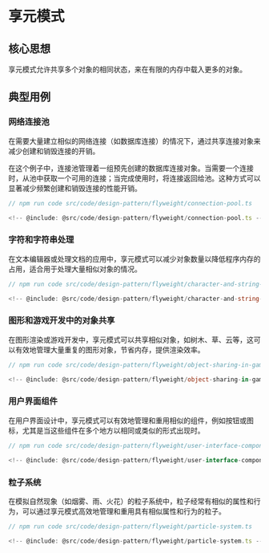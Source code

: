 # 享元模式

## 核心思想

享元模式允许共享多个对象的相同状态，来在有限的内存中载入更多的对象。

## 典型用例

### 网络连接池

在需要大量建立相似的网络连接（如数据库连接）的情况下，通过共享连接对象来减少创建和销毁连接的开销。

在这个例子中，连接池管理着一组预先创建的数据库连接对象。当需要一个连接时，从池中获取一个可用的连接；当完成使用时，将连接返回给池。这种方式可以显著减少频繁创建和销毁连接的性能开销。

```ts
// npm run code src/code/design-pattern/flyweight/connection-pool.ts

<!-- @include: @src/code/design-pattern/flyweight/connection-pool.ts -->
```

### 字符和字符串处理

在文本编辑器或处理文档的应用中，享元模式可以减少对象数量以降低程序内存的占用，适合用于处理大量相似对象的情况。

```ts
// npm run code src/code/design-pattern/flyweight/character-and-string-processing.ts

<!-- @include: @src/code/design-pattern/flyweight/character-and-string-processing.ts -->
```

### 图形和游戏开发中的对象共享

在图形渲染或游戏开发中，享元模式可以共享相似对象，如树木、草、云等，这可以有效地管理大量重复的图形对象，节省内存，提供渲染效率。

```ts
// npm run code src/code/design-pattern/flyweight/object-sharing-in-game-development.ts

<!-- @include: @src/code/design-pattern/flyweight/object-sharing-in-game-development.ts -->
```

### 用户界面组件

在用户界面设计中，享元模式可以有效地管理和重用相似的组件，例如按钮或图标，尤其是当这些组件在多个地方以相同或类似的形式出现时。

```ts
// npm run code src/code/design-pattern/flyweight/user-interface-component.ts

<!-- @include: @src/code/design-pattern/flyweight/user-interface-component.ts -->
```

### 粒子系统

在模拟自然现象（如烟雾、雨、火花）的粒子系统中，粒子经常有相似的属性和行为，可以通过享元模式高效地管理和重用具有相似属性和行为的粒子。

```ts
// npm run code src/code/design-pattern/flyweight/particle-system.ts

<!-- @include: @src/code/design-pattern/flyweight/particle-system.ts -->
```